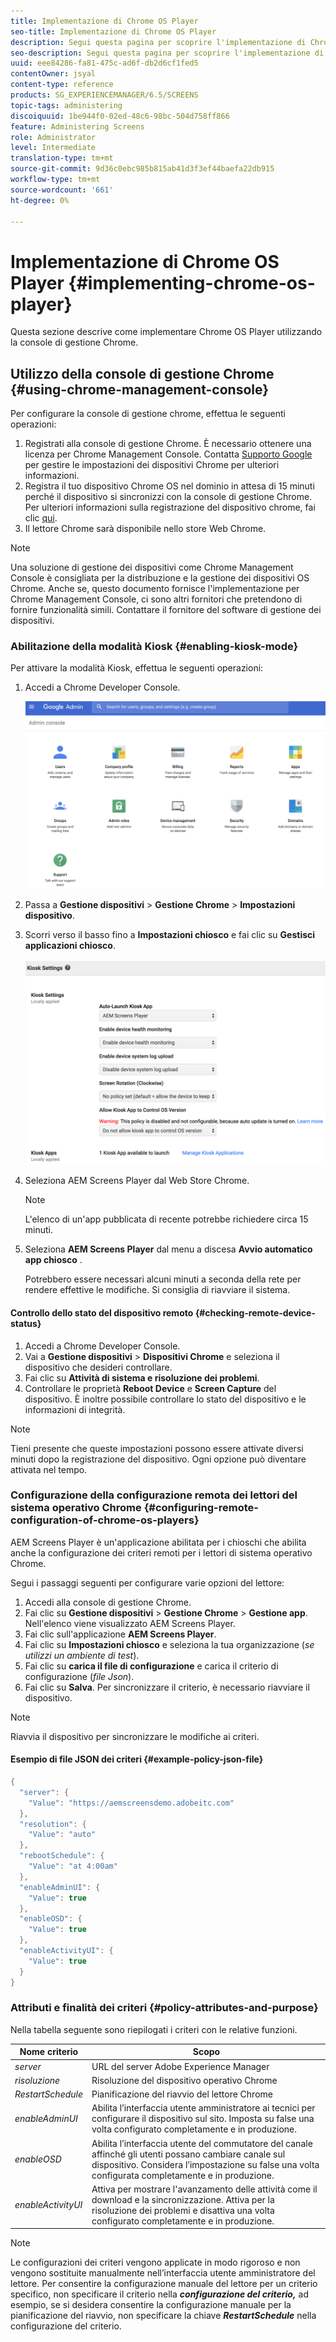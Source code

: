 ```yaml
---
title: Implementazione di Chrome OS Player
seo-title: Implementazione di Chrome OS Player
description: Segui questa pagina per scoprire l'implementazione di Chrome OS Player utilizzando la console di gestione Chrome.
seo-description: Segui questa pagina per scoprire l'implementazione di Chrome OS Player utilizzando la console di gestione Chrome.
uuid: eee84286-fa81-475c-ad6f-db2d6cf1fed5
contentOwner: jsyal
content-type: reference
products: SG_EXPERIENCEMANAGER/6.5/SCREENS
topic-tags: administering
discoiquuid: 1be944f0-02ed-48c6-98bc-504d758ff866
feature: Administering Screens
role: Administrator
level: Intermediate
translation-type: tm+mt
source-git-commit: 9d36c0ebc985b815ab41d3f3ef44baefa22db915
workflow-type: tm+mt
source-wordcount: '661'
ht-degree: 0%

---
```



# Implementazione di Chrome OS Player {#implementing-chrome-os-player}

Questa sezione descrive come implementare Chrome OS Player utilizzando la console di gestione Chrome.

## Utilizzo della console di gestione Chrome {#using-chrome-management-console}

Per configurare la console di gestione chrome, effettua le seguenti operazioni:

1. Registrati alla console di gestione Chrome. È necessario ottenere una licenza per Chrome Management Console. Contatta [Supporto Google](https://support.google.com/chrome/a/answer/1375678?hl=en&amp;ref_topic=2935995) per gestire le impostazioni dei dispositivi Chrome per ulteriori informazioni.
1. Registra il tuo dispositivo Chrome OS nel dominio in attesa di 15 minuti perché il dispositivo si sincronizzi con la console di gestione Chrome. Per ulteriori informazioni sulla registrazione del dispositivo chrome, fai clic [qui](https://support.google.com/chrome/a/answer/1360534?hl=en).
1. Il lettore Chrome sarà disponibile nello store Web Chrome.

>[!NOTE]
>
>Una soluzione di gestione dei dispositivi come Chrome Management Console è consigliata per la distribuzione e la gestione dei dispositivi OS Chrome. Anche se, questo documento fornisce l&#39;implementazione per Chrome Management Console, ci sono altri fornitori che pretendono di fornire funzionalità simili. Contattare il fornitore del software di gestione dei dispositivi.

### Abilitazione della modalità Kiosk {#enabling-kiosk-mode}

Per attivare la modalità Kiosk, effettua le seguenti operazioni:

1. Accedi a Chrome Developer Console.

   ![screen_shot_2017-12-08at20303pm](assets/screen_shot_2017-12-08at20303pm.png)

1. Passa a **Gestione dispositivi** > **Gestione Chrome** > **Impostazioni dispositivo**.
1. Scorri verso il basso fino a **Impostazioni chiosco** e fai clic su **Gestisci applicazioni chiosco**.

   ![chiosco](assets/kiosk.png)

1. Seleziona AEM Screens Player dal Web Store Chrome.

   >[!NOTE]
   >
   >L&#39;elenco di un&#39;app pubblicata di recente potrebbe richiedere circa 15 minuti.

1. Seleziona **AEM Screens Player** dal menu a discesa **Avvio automatico app chiosco** .

   Potrebbero essere necessari alcuni minuti a seconda della rete per rendere effettive le modifiche. Si consiglia di riavviare il sistema.

#### Controllo dello stato del dispositivo remoto {#checking-remote-device-status}

1. Accedi a Chrome Developer Console.
1. Vai a **Gestione dispositivi** > **Dispositivi Chrome** e seleziona il dispositivo che desideri controllare.
1. Fai clic su **Attività di sistema e risoluzione dei problemi**.
1. Controllare le proprietà **Reboot Device** e **Screen Capture** del dispositivo. È inoltre possibile controllare lo stato del dispositivo e le informazioni di integrità.

>[!NOTE]
>
>Tieni presente che queste impostazioni possono essere attivate diversi minuti dopo la registrazione del dispositivo. Ogni opzione può diventare attivata nel tempo.

### Configurazione della configurazione remota dei lettori del sistema operativo Chrome {#configuring-remote-configuration-of-chrome-os-players}

AEM Screens Player è un&#39;applicazione abilitata per i chioschi che abilita anche la configurazione dei criteri remoti per i lettori di sistema operativo Chrome.

Segui i passaggi seguenti per configurare varie opzioni del lettore:

1. Accedi alla console di gestione Chrome.
1. Fai clic su **Gestione dispositivi** > **Gestione Chrome** > **Gestione app**. Nell&#39;elenco viene visualizzato AEM Screens Player.
1. Fai clic sull&#39;applicazione **AEM Screens Player**.
1. Fai clic su **Impostazioni chiosco** e seleziona la tua organizzazione (*se utilizzi un ambiente di test*).
1. Fai clic su **carica il file di configurazione** e carica il criterio di configurazione (*file Json*).
1. Fai clic su **Salva**. Per sincronizzare il criterio, è necessario riavviare il dispositivo.

>[!NOTE]
>
>Riavvia il dispositivo per sincronizzare le modifiche ai criteri.

#### Esempio di file JSON dei criteri {#example-policy-json-file}

```java
{
  "server": {
    "Value": "https://aemscreensdemo.adobeitc.com"
  },
  "resolution": {
    "Value": "auto"
  },
  "rebootSchedule": {
    "Value": "at 4:00am"
  },
  "enableAdminUI": {
    "Value": true
  },
  "enableOSD": {
    "Value": true
  },
  "enableActivityUI": {
    "Value": true
  }
}
```

### Attributi e finalità dei criteri {#policy-attributes-and-purpose}

Nella tabella seguente sono riepilogati i criteri con le relative funzioni.

| **Nome criterio** | **Scopo** |
|---|---|
| *server* | URL del server Adobe Experience Manager |
| *risoluzione* | Risoluzione del dispositivo operativo Chrome |
| *RestartSchedule* | Pianificazione del riavvio del lettore Chrome |
| *enableAdminUI* | Abilita l’interfaccia utente amministratore ai tecnici per configurare il dispositivo sul sito. Imposta su false una volta configurato completamente e in produzione. |
| *enableOSD* | Abilita l’interfaccia utente del commutatore del canale affinché gli utenti possano cambiare canale sul dispositivo. Considera l’impostazione su false una volta configurata completamente e in produzione. |
| *enableActivityUI* | Attiva per mostrare l&#39;avanzamento delle attività come il download e la sincronizzazione. Attiva per la risoluzione dei problemi e disattiva una volta configurato completamente e in produzione. |

>[!NOTE]
>
>Le configurazioni dei criteri vengono applicate in modo rigoroso e non vengono sostituite manualmente nell’interfaccia utente amministratore del lettore. Per consentire la configurazione manuale del lettore per un criterio specifico, non specificare il criterio nella ***configurazione del criterio,*** ad esempio, se si desidera consentire la configurazione manuale per la pianificazione del riavvio, non specificare la chiave ***RestartSchedule*** nella configurazione del criterio.
